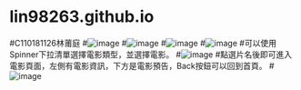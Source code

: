 # lin98263.github.io
#C110181126林莆庭
#![image](https://github.com/user-attachments/assets/d21730a9-9530-4fdd-9415-094c2a4e2a98)
#![image](https://github.com/user-attachments/assets/12fb1417-a9d3-48d0-8aad-ef1ab4238d07)
#![image](https://github.com/user-attachments/assets/8a5eee02-f5d3-454c-a452-650c544fce8d)
#![image](https://github.com/user-attachments/assets/9fce5968-896f-4486-b95a-b1ac5dfd9244)
#可以使用Spinner下拉清單選擇電影類型，並選擇電影。
#![image](https://github.com/user-attachments/assets/53e35e43-bc05-4135-b053-5c4f5bf90068)
#點選片名後即可進入電影頁面，左側有電影資訊，下方是電影預告，Back按鈕可以回到首頁。
#![image](https://github.com/user-attachments/assets/efd2ac10-305d-4dc4-8d4a-2232346a60b0)

